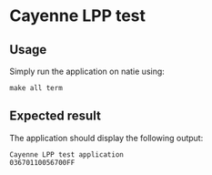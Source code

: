 Cayenne LPP test
================

Usage
-----

Simply run the application on natie using:

    make all term

Expected result
---------------

The application should display the following output:

    Cayenne LPP test application
    03670110056700FF
